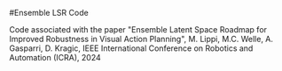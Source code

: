 #Ensemble LSR Code 

Code associated with the paper "Ensemble Latent Space Roadmap for Improved Robustness in Visual Action Planning", M. Lippi, M.C. Welle, A. Gasparri, D. Kragic,  IEEE International Conference on Robotics and Automation (ICRA), 2024
